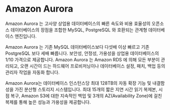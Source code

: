 # Amazon Aurora

Amazon Aurora 는 고사양 상업용 데이터베이스의 빠른 속도와 비용 효율성의 오픈소스 데이터베이스의 장점을 조합한 MySQL, PostgreSQL 와 호환되는 관계형 데이터베이스 엔진입니다.

Amazon Aurora 는 기존 MySQL 데이터베이스보다 다섯배 이상 빠르고 기존 PostgreSQL 보다 세배 빠릅니다. 보안성, 안정성, 가용성을 상업용 데이터베이스의 1/10 가격으로 제공합니다. Amazon Aurora 는 Amazon RDS 에 의해 모든 부분이 관리되고, 오랜 시간이 드는 하드웨어 프로비저닝이나 데이터베이스 설정, 패치, 백업 등의 관리자 작업을 자동화 합니다.

Amazon Aurora는 데이터베이스 인스턴스당 최대 128TB의 자동 확장 기능 및 내결함성을 가진 분산형 스토리지 시스템입니다. 최대 15개의 짧은 지연 시간 읽기 복제본, 시점 복구, Amazon S3에 대한 지속적인 백업 및 3개의 AZ(Availability Zone)에 걸친 복제를 통해 높은 성능과 가용성을 제공합니다.
